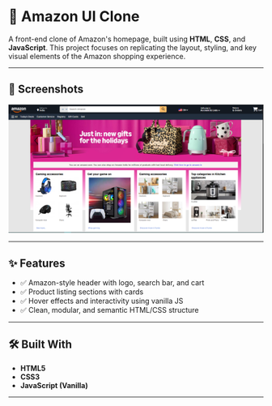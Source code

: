 # 🛒 Amazon UI Clone

A  front-end clone of Amazon's homepage, built using **HTML**, **CSS**, and **JavaScript**. This project focuses on replicating the layout, styling, and key visual elements of the Amazon shopping experience.

---

## 📸 Screenshots

![Amazon Clone Homepage](static/screenshots/image.png)  

---

## ✨ Features

- ✅ Amazon-style header with logo, search bar, and cart
- ✅ Product listing sections with cards
- ✅ Hover effects and interactivity using vanilla JS
- ✅ Clean, modular, and semantic HTML/CSS structure

---

## 🛠️ Built With

- **HTML5**
- **CSS3**
- **JavaScript (Vanilla)**

---


